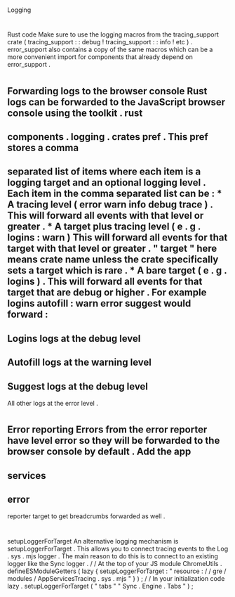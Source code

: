 #
Logging
#
#
Rust
code
Make
sure
to
use
the
logging
macros
from
the
tracing_support
crate
(
tracing_support
:
:
debug
!
tracing_support
:
:
info
!
etc
)
.
error_support
also
contains
a
copy
of
the
same
macros
which
can
be
a
more
convenient
import
for
components
that
already
depend
on
error_support
.
#
#
Forwarding
logs
to
the
browser
console
Rust
logs
can
be
forwarded
to
the
JavaScript
browser
console
using
the
toolkit
.
rust
-
components
.
logging
.
crates
pref
.
This
pref
stores
a
comma
-
separated
list
of
items
where
each
item
is
a
logging
target
and
an
optional
logging
level
.
Each
item
in
the
comma
separated
list
can
be
:
*
A
tracing
level
(
error
warn
info
debug
trace
)
.
This
will
forward
all
events
with
that
level
or
greater
.
*
A
target
plus
tracing
level
(
e
.
g
.
logins
:
warn
)
This
will
forward
all
events
for
that
target
with
that
level
or
greater
.
"
target
"
here
means
crate
name
unless
the
crate
specifically
sets
a
target
which
is
rare
.
*
A
bare
target
(
e
.
g
.
logins
)
.
This
will
forward
all
events
for
that
target
that
are
debug
or
higher
.
For
example
logins
autofill
:
warn
error
suggest
would
forward
:
-
Logins
logs
at
the
debug
level
-
Autofill
logs
at
the
warning
level
-
Suggest
logs
at
the
debug
level
-
All
other
logs
at
the
error
level
.
#
#
Error
reporting
Errors
from
the
error
reporter
have
level
error
so
they
will
be
forwarded
to
the
browser
console
by
default
.
Add
the
app
-
services
-
error
-
reporter
target
to
get
breadcrumbs
forwarded
as
well
.
#
#
setupLoggerForTarget
An
alternative
logging
mechanism
is
setupLoggerForTarget
.
This
allows
you
to
connect
tracing
events
to
the
Log
.
sys
.
mjs
logger
.
The
main
reason
to
do
this
is
to
connect
to
an
existing
logger
like
the
Sync
logger
.
/
/
At
the
top
of
your
JS
module
ChromeUtils
.
defineESModuleGetters
(
lazy
{
setupLoggerForTarget
:
"
resource
:
/
/
gre
/
modules
/
AppServicesTracing
.
sys
.
mjs
"
}
)
;
/
/
In
your
initialization
code
lazy
.
setupLoggerForTarget
(
"
tabs
"
"
Sync
.
Engine
.
Tabs
"
)
;
